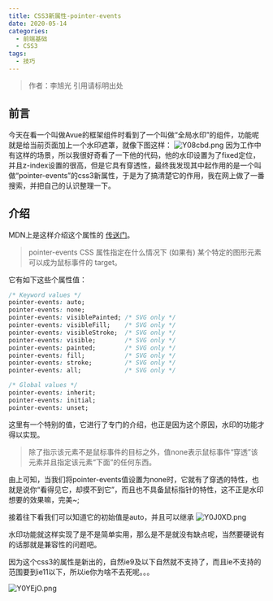```yaml
---
title: CSS3新属性-pointer-events
date: 2020-05-14
categories: 
  - 前端基础
  - CSS3
tags: 
  - 技巧
---
```


> 作者：李旭光
> 引用请标明出处

## 前言

今天在看一个叫做Avue的框架组件时看到了一个叫做“全局水印”的组件，功能呢就是给当前页面加上一个水印遮罩，就像下图这样：
![Y08cbd.png](https://s1.ax1x.com/2020/05/14/Y08cbd.png)
因为工作中有这样的场景，所以我很好奇看了一下他的代码，他的水印设置为了fixed定位，并且z-index设置的很高，但是它具有穿透性，最终我发现其中起作用的是一个叫做“pointer-events”的css3新属性，于是为了搞清楚它的作用，我在网上做了一番搜索，并把自己的认识整理一下。

<!-- more -->
## 介绍
MDN上是这样介绍这个属性的 [传送门](https://developer.mozilla.org/zh-CN/docs/Web/CSS/pointer-events)。
> pointer-events CSS 属性指定在什么情况下 (如果有) 某个特定的图形元素可以成为鼠标事件的 target。

它有如下这些个属性值：
``` css
/* Keyword values */
pointer-events: auto;
pointer-events: none;
pointer-events: visiblePainted; /* SVG only */
pointer-events: visibleFill;    /* SVG only */
pointer-events: visibleStroke;  /* SVG only */
pointer-events: visible;        /* SVG only */
pointer-events: painted;        /* SVG only */
pointer-events: fill;           /* SVG only */
pointer-events: stroke;         /* SVG only */
pointer-events: all;            /* SVG only */

/* Global values */
pointer-events: inherit;
pointer-events: initial;
pointer-events: unset;

```
这里有一个特别的值，它进行了专门的介绍，也正是因为这个原因，水印的功能才得以实现。
> 除了指示该元素不是鼠标事件的目标之外，值none表示鼠标事件“穿透”该元素并且指定该元素“下面”的任何东西。

由上可知，当我们将pointer-events值设置为none时，它就有了穿透的特性，也就是说你“看得见它，却摸不到它”，而且也不具备鼠标指针的特性，这不正是水印想要的效果嘛，完美~;

接着往下看我们可以知道它的初始值是auto，并且可以继承
![Y0J0XD.png](https://s1.ax1x.com/2020/05/14/Y0J0XD.png)

水印功能就这样实现了是不是简单实用，那么是不是就没有缺点呢，当然要硬说有的话那就是兼容性的问题吧。

因为这个css3的属性是新出的，自然ie9及以下自然就不支持了，而且ie不支持的范围要到ie11以下，所以ie你为啥不去死呢。。。

![Y0YEjO.png](https://s1.ax1x.com/2020/05/14/Y0YEjO.png)
